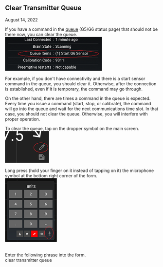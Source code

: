 ## Clear Transmitter Queue  
August 14, 2022  
  
If you have a command in the [queue](./Transmitter-Queue.md) (G5/G6 status page) that should not be there now, you can clear the queue.  
![](./images/tx-queue.png)  

For example, if you don't have connectivity and there is a start sensor command in the queue, you should clear it.  Otherwise, after the connection is established, even if it is temporary, the command may go through.  

On the other hand, there are times a command in the queue is expected.  Every time you issue a command (start, stop, or calibrate), the command will go into the queue and wait for the next communications time slot.  In that case, you should not clear the queue.  Otherwise, you will interfere with proper operation.  

To clear the queue, tap on the dropper symbol on the main screen.  
![](./images/syringe-symbol.png)  

Long press (hold your finger on it instead of tapping on it) the microphone symbol at the bottom right corner of the form.  
![](./images/treatment-menu.png)  
<br/>  

Enter the following phrase into the form.  
clear transmitter queue  
